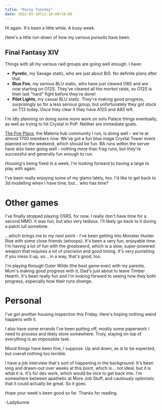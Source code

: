 ```yaml
---
title: "Rainy Tuesday"
date: 2022-05-10T22:18:00+10:00
---
```


Hi again. It's been a little while. A busy week.

Here's a little run-down of how my various pursuits have been.

## Final Fantasy XIV

Things with all my various raid groups are going well enough. I have:

- **Pyretic**, my Savage static, who are just about BiS. No definite plans after that.
- **Blue Fire**, my serious BLU static, who have just cleared O8S and are now starting on O12S. They've cleared all the morbol raids, so O12S is their last "hard" fight before they're done!
- **Pilot Lights**, my casual BLU static. They're making good progress, surprisingly so for a less serious group, but unfortunately they got stuck on T13 today. Once they clear it they have A12S and A8S left.

I'm idly planning on doing some more work on solo Palace things eventually, as well as trying to hit Crystal in PvP. Neither are immediate goals.

[The Fire Place](https://discord.gg/thefireplace), the Materia hub community I run, is doing well - we're at almost 1700 members now. We've got a fun blue mage Crystal Tower event planned on the weekend, which should be fun. BA runs within the server have also been going well - nothing more than frag runs, but they're successful and generally fun enough to run.

Housing's being fixed in a week, I'm looking forward to having a large to play with again.

I've been really enjoying some of my glams lately, too. I'd like to get back to 3d modelling when I have time, but... who has time?

# Other games

I've finally stopped playing OSRS, for now. I really don't have time for a second MMO. It was fun, but also very tedious. I'll likely go back to it during a patch lull sometime.

...which brings me to my next point - I've been getting into Monster Hunter Rise with some close friends (whoops). It's been a very fun, enjoyable time. I'm having a lot of fun with the greatsword, which is a slow, super-powered weapon that requires a lot of precision and good timing. It's very punishing if you mess it up, so... in a way, that's good, too.

I'm playing through Outer Wilds (the best game ever) with my parents. Mum's making good progress with it, Dad's just about to leave Timber Hearth. It's been really fun and I'm looking forward to seeing how they both progress, especially how their runs diverge.

# Personal

I've got another housing inspection this Friday. Here's hoping nothing weird happens with it.

I also have some errands I've been putting off, mostly some paperwork I need to process and likely store somewhere. Truly, staying on top of everything is an impossible task.

Mood things have been fine, I suppose. Up and down, as is to be expected, but overall nothing too terrible.

I have a job interview that's sort of happening in the background. It's been long and drawn-out over weeks at this point, which is... not ideal, but it is what it is. It's for dev work, which would be nice to get back into. I'm somewhere between apathetic at More Job Stuff, and cautiously optimistic that it could actually be great. So it goes.

Hope your week's been good so far. Thanks for reading.

-Ladybunne